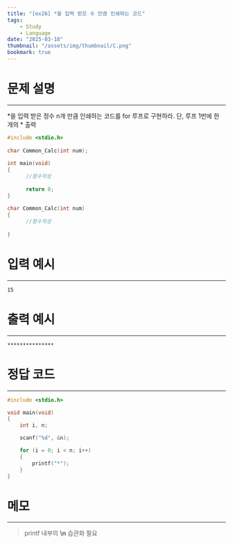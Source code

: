 ```yaml
---
title: "[ex26] *을 입력 받은 수 만큼 인쇄하는 코드"
tags:
    - Study
    - Language
date: "2025-03-18"
thumbnail: "/assets/img/thumbnail/C.png"
bookmark: true
---
```

# 문제 설명
---
*을 입력 받은 정수 n개 만큼 인쇄하는 코드를 for 루프로 구현하라.
단, 루프 1번에 한 개의 * 출력

```c
#include <stdio.h>
 
char Common_Calc(int num);
 
int main(void)
{
      //함수작성
 
      return 0;
}
 
char Common_Calc(int num)
{
      //함수작성
 
}
```

# 입력 예시
---

```
15
```

# 출력 예시
---

```
***************
```

# 정답 코드
---

```c
#include <stdio.h>

void main(void)
{
	int i, n;

	scanf("%d", &n);

	for (i = 0; i < n; i++)
	{
		printf("*");
	}
}
```

# 메모
---
> printf 내부의 **\n** 습관화 필요